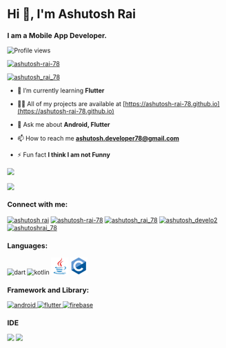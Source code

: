 
<h1 align="left">Hi 👋, I'm Ashutosh Rai</h1>
<h3 align="left">I am a Mobile App Developer.</h3>


![Profile views](https://gpvc.arturio.dev/ashutosh-rai-78)


<p align="left"> <a href="https://github.com/ryo-ma/github-profile-trophy"><img src="https://github-profile-trophy.vercel.app/?username=ashutosh-rai-78" alt="ashutosh-rai-78" /></a> </p>

<p align="left"> <a href="https://twitter.com/ashutosh_rai_78" target="_blank"><img src="https://img.shields.io/twitter/follow/ashutosh_rai_78?logo=twitter&style=for-the-badge" alt="ashutosh_rai_78" /></a> </p>

- 🌱 I’m currently learning **Flutter**

- 👨‍💻 All of my projects are available at [https://ashutosh-rai-78.github.io](https://ashutosh-rai-78.github.io)

- 💬 Ask me about **Android, Flutter**

- 📫 How to reach me **ashutosh.developer78@gmail.com**

- ⚡ Fun fact **I think I am not Funny**

<a href="https://github.com/ashutosh-rai-78">
  <img align="center" src="https://github-readme-stats.vercel.app/api?username=ashutosh-rai-78&count_private=true&theme=dark" />
</a>
<br/>
<br/>
<a href="https://github.com/ashutosh-rai-78">
  <img align="center" src="https://github-readme-stats.vercel.app/api/top-langs/?username=ashutosh-rai-78&layout=compact&theme=dark&langs_count=4&hide=php,javascript," />
</a>

<h3 align="left">Connect with me:</h3>
<p align="left">
<a href="https://www.linkedin.com/in/ashutosh-rai78" target="_blank"><img align="center" src="https://raw.githubusercontent.com/rahuldkjain/github-profile-readme-generator/master/src/images/icons/Social/linked-in-alt.svg" alt="ashutosh rai" height="30" width="40" /></a>
<a href="https://stackoverflow.com/users/12134847/ashutosh-rai-78" target="_blank"><img align="center" src="https://raw.githubusercontent.com/rahuldkjain/github-profile-readme-generator/master/src/images/icons/Social/stack-overflow.svg" alt="ashutosh-rai-78" height="30" width="40" /></a>
<a href="https://twitter.com/ashutosh_rai_78" target="_blank"><img align="center" src="https://raw.githubusercontent.com/rahuldkjain/github-profile-readme-generator/master/src/images/icons/Social/twitter.svg" alt="ashutosh_rai_78" height="30" width="40" /></a>
<a href="https://www.hackerrank.com/ashutosh_develo2" target="_blank"><img align="center" src="https://raw.githubusercontent.com/rahuldkjain/github-profile-readme-generator/master/src/images/icons/Social/hackerrank.svg" alt="ashutosh_develo2" height="30" width="40" /></a>
<a href="https://instagram.com/ashutoshrai_78" target="_blank"><img align="center" src="https://raw.githubusercontent.com/rahuldkjain/github-profile-readme-generator/master/src/images/icons/Social/instagram.svg" alt="ashutoshrai_78" height="30" width="40" /></a>
</p>
<h3 align="left">Languages:</h3>
<p align="left"> 
<img src="https://www.vectorlogo.zone/logos/dartlang/dartlang-icon.svg" alt="dart" width="40" height="40"/>
<img src="https://www.vectorlogo.zone/logos/kotlinlang/kotlinlang-icon.svg" alt="kotlin" width="40" height="40"/> 
<img src="https://raw.githubusercontent.com/devicons/devicon/master/icons/java/java-original.svg" alt="java" width="40" height="40"/>
<img src="https://raw.githubusercontent.com/devicons/devicon/master/icons/c/c-original.svg" alt="c" width="40" height="40"/>
</p>
<h3 align="left">Framework and Library:</h3>
<p align="left"> 
<a href="https://developer.android.com" target="_blank" rel="noreferrer"> <img src="https://cdn.jsdelivr.net/gh/devicons/devicon/icons/android/android-plain.svg" alt="android" width="40" height="40"/> </a> 
<a href="https://flutter.dev" target="_blank" rel="noreferrer"> <img src="https://www.vectorlogo.zone/logos/flutterio/flutterio-icon.svg" alt="flutter" width="40" height="40"/> </a> 
<a href="https://firebase.google.com/" target="_blank" rel="noreferrer"> <img src="https://www.vectorlogo.zone/logos/firebase/firebase-icon.svg" alt="firebase" width="40" height="40"/> </a> 
</p>
<h3 align="left">IDE</h3>
<p align="left">
  <img src="https://cdn.jsdelivr.net/gh/devicons/devicon/icons/androidstudio/androidstudio-original.svg" />
  <img src="https://cdn.jsdelivr.net/gh/devicons/devicon/icons/vscode/vscode-original.svg" />
  
             
</p>


<!-- ![MasterHead](https://media-exp1.licdn.com/dms/image/C4D16AQF44xHI-jZIgw/profile-displaybackgroundimage-shrink_350_1400/0/1660488321161?e=1666828800&v=beta&t=vVO9L8IKofHegiNXFaOGOjWVUWOshG6IK2Ex5jCmP7k) -->